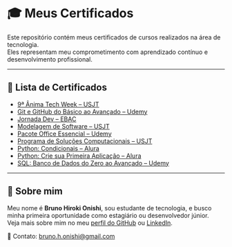# 🎓 Meus Certificados

Este repositório contém meus certificados de cursos realizados na área de tecnologia.  
Eles representam meu comprometimento com aprendizado contínuo e desenvolvimento profissional.

---

## 📂 Lista de Certificados

- [9ª Ânima Tech Week – USJT](./9a_Ânima_TechWeek_USJT.pdf)
- [Git e GitHub do Básico ao Avançado – Udemy](./Git_GitHub_Udemy.pdf)
- [Jornada Dev – EBAC](./JornadaDev_EBAC.pdf)
- [Modelagem de Software – USJT](./Modelagem_de_software_USJT.pdf)
- [Pacote Office Essencial – Udemy](./PacoteOffice_Udemy.pdf)
- [Programa de Soluções Computacionais – USJT](./Programação_de_SoluçõesComputacionais_USJT.pdf)
- [Python: Condicionais – Alura](./Python_Condicionais_Alura.pdf)
- [Python: Crie sua Primeira Aplicação – Alura](./Python_PrimeiraAplicação_Alura.pdf)
- [SQL: Banco de Dados do Zero ao Avançado – Udemy](./SQL_BancoDeDados_Udemy.pdf)

---

## 📌 Sobre mim

Meu nome é **Bruno Hiroki Onishi**, sou estudante de tecnologia, e busco minha primeira oportunidade como estagiário ou desenvolvedor júnior.  
Veja mais sobre mim no meu [perfil do GitHub](https://github.com/brunonishigit) ou [LinkedIn](https://linkedin.com/in/bruno-hiroki-onishi).

📧 Contato: bruno.h.onishi@gmail.com
